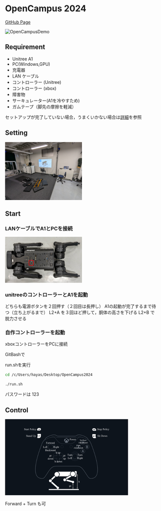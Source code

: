 # OpenCampus 2024

[GitHub Page](https://github.com/RSeto14/OpenCampus2024)

<!-- markdownlint-disable-next-line MD033 -->
<img src="./img/OpenCampusDemo.gif" width="50%" alt="OpenCampusDemo">

## Requirement

- Unitree A1
- PC(Windows,GPU)
- 充電器
- LAN ケーブル
- コントローラー (Unitree)
- コントローラー (xbox)
- 障害物
- サーキュレーター(A1を冷やすため)
- ガムテープ（脚先の摩擦を軽減）

セットアップが完了していない場合，うまくいかない場合は[詳細](./Opencampus2024.md)を参照

## Setting

<img src="./img/setting.jpg" width="50%" alt="setting">

## Start

### LANケーブルでA1とPCを接続

<!-- markdownlint-disable-next-line MD033 -->
<img src="./img/LAN_port.svg" width="50%" alt="LAN_port">

### unitreeのコントローラーとA1を起動

どちらも電源ボタンを２回押す（２回目は長押し）
A1の起動が完了するまで待つ（立ち上がるまで）
L2+A を３回ほど押して，胴体の高さを下げる
L2+B で脱力させる

### 自作コントローラーを起動

xboxコントローラーをPCに接続

GitBashで

run.shを実行

``` bash
cd /c/Users/hayas/Desktop/OpenCampus2024
```

``` bash
./run.sh
```

パスワードは 123

## Control

<!-- markdownlint-disable-next-line MD033 -->
<img src="./img/xboxController.png" width="80%" alt="xboxController">

Forward + Turn も可

